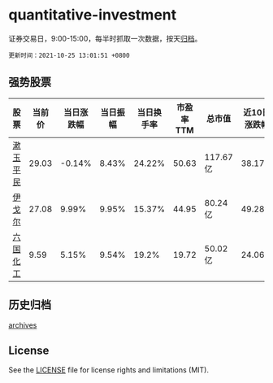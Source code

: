 # quantitative-investment

证券交易日，9:00-15:00，每半时抓取一次数据，按天[归档](archives)。

`更新时间：2021-10-25 13:01:51 +0800`

## 强势股票

|股票|当前价|当日涨跌幅|当日振幅|当日换手率|市盈率TTM|总市值|近10日涨跌幅|
|----|----|----|----|----|----|----|----|
|[漱玉平民](https://xueqiu.com/S/SZ301017)|29.03|-0.14%|8.43%|24.22%|50.63|117.67亿|38.17%|
|[伊戈尔](https://xueqiu.com/S/SZ002922)|27.08|9.99%|9.95%|15.37%|44.95|80.24亿|49.28%|
|[六国化工](https://xueqiu.com/S/SH600470)|9.59|5.15%|9.54%|19.2%|19.72|50.02亿|24.06%|

## 历史归档

[archives](archives)

## License

See the [LICENSE](LICENSE) file for license rights and limitations (MIT).